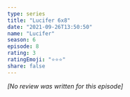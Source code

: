 ```yaml
---
type: series
title: "Lucifer 6x8"
date: "2021-09-26T13:50:50"
name: "Lucifer"
season: 6
episode: 8
rating: 3
ratingEmoji: "⭐️⭐️⭐️"
share: false
---
```


_[No review was written for this episode]_
